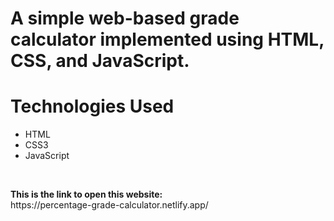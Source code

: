 # A simple web-based grade calculator implemented using HTML, CSS, and JavaScript.
<h1>Technologies Used</h1>
<ul>
<li>HTML</li>
<li>CSS3</li>
<li>JavaScript</li>
</ul>
<br>
<p><b>This is the link to open this website:</b> <br> https://percentage-grade-calculator.netlify.app/</p>
